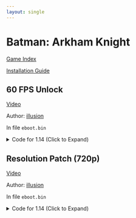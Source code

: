 ```yaml
---
layout: single
---
```


# Batman: Arkham Knight

[Game Index](/patch/#ps4)

[Installation Guide](/install-instructions/)

## 60 FPS Unlock

[Video](https://youtu.be/v4AvZ-LjTmc)

Author: [illusion](https://twitter.com/illusion0002)

In file `eboot.bin`

<details>
<summary>Code for 1.14 (Click to Expand)</summary>

{% highlight yml %}
- game: "Batman: Arkham Knight"
  app_ver: "01.14"
  patch_ver: "1.0"
  name: "60 FPS Unlock"
  author: "illusion"
  note: "CPU Limited. For use with 9th generation of game consoles."
  arch: generic_orbis
  enabled: False
  patch_list:
        # 60fps
        - [ bytes, 0x616ABF, "00" ]
        # prevent game from speedup above 30fps
        - [ bytes, 0x617F22, "85" ]
        # triple buffering
        - [ bytes, 0x617CA8, "04" ]
        # sync modes
        # 00 no output
        # 01 untested
        # 02 full adaptive sync // when usevsync is off
        # 03 double buffer adaptive sync // default
        # 04 triple buffering
{% endhighlight %}

</details>

## Resolution Patch (720p)

[Video](https://youtu.be/v4AvZ-LjTmc)

Author: [illusion](https://twitter.com/illusion0002)

In file `eboot.bin`

<details>
<summary>Code for 1.14 (Click to Expand)</summary>

{% highlight yml %}
- game: "Batman: Arkham Knight"
  app_ver: "01.14"
  patch_ver: "1.0"
  name: "Resolution Patch (720p)"
  author: "illusion"
  note: 
  arch: generic_orbis
  enabled: False
  patch_list:
        - [ bytes, 0x276C034, "00 05 00 00 D0 02 00 00 00" ]
{% endhighlight %}

</details>
